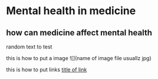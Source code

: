 # Mental health in medicine

## how can medicine affect mental health

random text to test


this is how to put a image ![](name of image file usuallz jpg)

this is how to put links [title of link](link)
